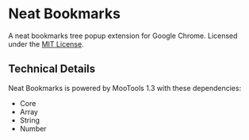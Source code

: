 Neat Bookmarks
==============

A neat bookmarks tree popup extension for Google Chrome. Licensed under the [MIT License](http://www.opensource.org/licenses/mit-license.php).

Technical Details
-----------------

Neat Bookmarks is powered by MooTools 1.3 with these dependencies:

- Core
- Array
- String
- Number